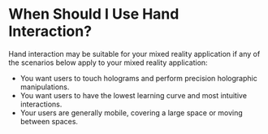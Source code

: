 # When Should I Use Hand Interaction?

Hand interaction may be suitable for your mixed reality application if any of the scenarios below apply to your mixed reality application:

- You want users to touch holograms and perform precision holographic manipulations.
- You want users to have the lowest learning curve and most intuitive interactions.
- Your users are generally mobile, covering a large space or moving between spaces.
